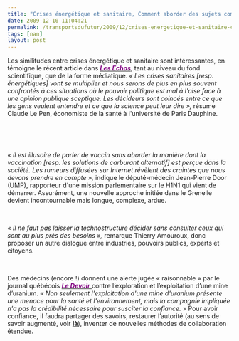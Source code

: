 ```yaml
---
title: "Crises énergétique et sanitaire, Comment aborder des sujets complexes, à fort enjeux ?"
date: 2009-12-10 11:04:21
permalink: /transportsdufutur/2009/12/crises-energetique-et-sanitaire-comment-aborder-des-sujets-complexes-a-fort-enjeux.html
tags: [nan]
layout: post
---
```


<p class="MsoNormal"><span>Les similitudes entre crises énergétique et sanitaire sont intéressantes, en témoigne le récent article dans <strong><a href="http://www.lesechos.fr/info/sante/020249156624-virus-h1n1-pourquoi-les-experts-se-divisent.htm"><font color="#800080"><em>Les Echos</em></font></a></strong>, tant au niveau du fond scientifique, que de la forme médiatique. <em>« Les crises sanitaires [resp. énergétiques] vont se multiplier et nous serons de plus en plus souvent confrontés à ces situations où le pouvoir politique est mal à l'aise face à une opinion publique sceptique. Les décideurs sont coincés entre ce que les gens veulent entendre et ce que la science peut leur dire »,</em> résume Claude Le Pen, économiste de la santé à l'université de Paris Dauphine.</span></p> <p class="MsoNormal"><span> </span></p> <p class="MsoNormal"><span> </span></p>  <!--more-->  <p class="MsoNormal"><span></span> </p> <p class="MsoNormal"><em><span>« Il est illusoire de parler de vaccin sans aborder la manière dont la vaccination [resp. les solutions de carburant alternatif] est perçue dans la société. Les rumeurs diffusées sur Internet révèlent des craintes que nous devons prendre en compte »,</span></em><span> indique le député-médecin Jean-Pierre Door (UMP), rapporteur d'une mission parlementaire sur le H1N1 qui vient de démarrer. Assurément, une nouvelle approche initiée dans le Grenelle devient incontournable mais longue, complexe, ardue. </span></p> <p class="MsoNormal"><span> </span></p> <p class="MsoNormal"><em><span>« Il ne faut pas laisser la technostructure décider sans consulter ceux qui sont au plus près des besoins »,</span></em><span> remarque Thierry Amouroux, donc proposer un autre dialogue entre industries, pouvoirs publics, experts et citoyens.</span></p> <p class="MsoNormal"><span> </span></p> <p class="MsoNormal"><span>Des médecins (encore !) donnent une alerte jugée « raisonnable » par le journal québécois <strong><em><a href="http://www.ledevoir.com/economie/actualites-economiques/278773/pour-un-moratoire-sur-les-mines-d-uranium-au-quebec"><font color="#800080">Le Devoir<span style="font-weight: normal"> </span></font></a></em></strong>contre l’exploration et l’exploitation d’une mine d’uranium. <em>« Non seulement l'exploitation d'une mine d'uranium présente une menace pour la santé et l'environnement, mais la compagnie impliquée n'a pas la crédibilité nécessaire pour susciter la confiance. » </em>Pour avoir confiance, il faudra partager des savoirs, restaurer l’autorité (au sens de savoir augmenté, voir <strong><a href="https://gabrielplassat.github.io/transportsdufutur/2009/11/autorite-des-transports-vers-une-revolution.html">là</a></strong>), inventer de nouvelles méthodes de collaboration étendue.</span></p>

